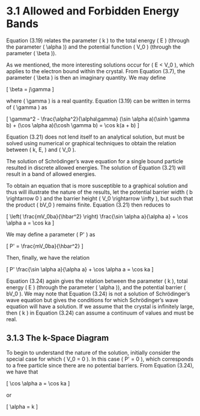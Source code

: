 # 3.1 Allowed and Forbidden Energy Bands

Equation (3.19) relates the parameter \( k \) to the total energy \( E \) (through the parameter \( \alpha \)) and the potential function \( V_0 \) (through the parameter \( \beta \)).

As we mentioned, the more interesting solutions occur for \( E < V_0 \), which applies to the electron bound within the crystal. From Equation (3.7), the parameter \( \beta \) is then an imaginary quantity. We may define

\[
\beta = j\gamma
\]

where \( \gamma \) is a real quantity. Equation (3.19) can be written in terms of \( \gamma \) as

\[
\gamma^2 - \frac{\alpha^2}{\alpha\gamma} (\sin \alpha a)(\sinh \gamma b) + (\cos \alpha a)(\cosh \gamma b) = \cos k(a + b)
\]

Equation (3.21) does not lend itself to an analytical solution, but must be solved using numerical or graphical techniques to obtain the relation between \( k, E, \) and \( V_0 \).

The solution of Schrödinger’s wave equation for a single bound particle resulted in discrete allowed energies. The solution of Equation (3.21) will result in a band of allowed energies.

To obtain an equation that is more susceptible to a graphical solution and thus will illustrate the nature of the results, let the potential barrier width \( b \rightarrow 0 \) and the barrier height \( V_0 \rightarrow \infty \), but such that the product \( bV_0 \) remains finite. Equation (3.21) then reduces to

\[
\left( \frac{mV_0ba}{\hbar^2} \right) \frac{\sin \alpha a}{\alpha a} + \cos \alpha a = \cos ka
\]

We may define a parameter \( P' \) as

\[
P' = \frac{mV_0ba}{\hbar^2}
\]

Then, finally, we have the relation

\[
P' \frac{\sin \alpha a}{\alpha a} + \cos \alpha a = \cos ka
\]

Equation (3.24) again gives the relation between the parameter \( k \), total energy \( E \) (through the parameter \( \alpha \)), and the potential barrier \( bV_0 \). We may note that Equation (3.24) is not a solution of Schrödinger’s wave equation but gives the conditions for which Schrödinger’s wave equation will have a solution. If we assume that the crystal is infinitely large, then \( k \) in Equation (3.24) can assume a continuum of values and must be real.

## 3.1.3 The k-Space Diagram

To begin to understand the nature of the solution, initially consider the special case for which \( V_0 = 0 \). In this case \( P' = 0 \), which corresponds to a free particle since there are no potential barriers. From Equation (3.24), we have that

\[
\cos \alpha a = \cos ka
\]

or

\[
\alpha = k
\]